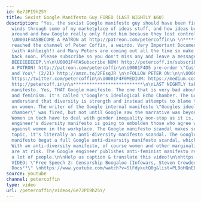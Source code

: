 ```yaml
---
id: 6e7JPI9h25Y
title: Sexist Google Manifesto Guy FIRED (LAST NIGHTLY №60)
description: "Yes, the sexist Google manifesto guy should have been fired. The video
  winds through some of my marketplace of ideas stuff, and how ideas being spread
  around and how Google really only fired him because they lost control of the narrative.
  \U0001F4A5BECOME A PATRON at http://patreon.com/petercoffin\n \n*****************************************\nYou've
  reached the channel of Peter Coffin, a weirdo. Very Important Documentaries, Adversaries
  (with Ashleigh!) and Many Peters are coming out all the time so make sure to check
  back soon. Please subscribe so you don't miss any and leave a message at the beep.
  BEEEEEEEEEP.\n\n\U0001F4FASubscribe NOW! http://petercoff.in/subscribe\n\U0001F496BECOME
  A PATRON! http://patreon.com/petercoffin\n\U0001F4D5 pre-order \"Custom Reality
  and You\" (2/21) http://amzn.to/2FEsqJR \n\nFOLLOW PETER ON:\n\n\U0001F426TWITTER:
  https://twitter.com/petercoffin\n\U0001F4F0MEDIUM: https://medium.com/@petercoffin\n\U0001F4F1NOTIFICATIONS:
  http://petercoff.in\n\n**************************\n\nLAST NIGHTLY takes on the Google
  manifesto. Yes, THAT Google manifesto. The one that is very bad about diversity
  and feminism. It's called \"Google's Ideological Echo Chamber. The Google memo doesn't
  understand that diversity is strength and instead attempts to blame the gender gap
  on women. The writer of the Google internal manifesto \"Googles ideological echo
  chamber\" was fired, but not until Google saw the narrative was beyond their control.
  Women in tech have to deal with gender inequality non-stop as it is, and this Google
  engineer's diversity manifesto is going to embolden those who agree with it to work
  against women in the workplace. The Google manifesto scandal makes sense as a loud
  topic, it's literally an anti-diversity manifesto scandal. The Google anti-diversity
  manifesto begat a full Google anti-diversity manifesto scandal, which is warranted.
  With an anti-diversity manifesto, of course women and other marginalized identities
  are at risk. The Google engineer publishes anti-feminist manifesto really shook
  a lot of people.\n\nHelp us caption & translate this video!\n\nhttps://amara.org/v/daGY/\n\n-~-~~-~~~-~~-~-\nNEW
  VIDEO: \"Free Speech 2: Censorship Boogaloo (Infowars, Steven Crowder) | Very Important
  Docs²³\" \nhttps://www.youtube.com/watch?v=SlFdykutQ0g&list=PL9oHQnEByWyXObkJN9YYQS9hxBjpN8RLG\n-~-~~-~~~-~~-~-"
source: youtube
channel: petercoffin
type: video
url: /petercoffin/videos/6e7JPI9h25Y/
---
```

